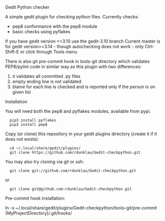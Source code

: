 Gedit Python checker

A simple gedit plugin for checking python files.
Currently checks:
  - pep8 conformance with the pep8 module
  - basic checks using pyflakes

If you have gedit version <=3.10 use the gedit-3.10 branch
Current master is for gedit version>=3.14 - though autochecking does not work - only Ctrl-Shift-E or click through Tools menu

There is also git pre-commit hook in tools-git directory which validates PEP8/pylint
code in similar way as this plugin with two differences:
1. it validates all committed .py files
2. empty ending line is not validated
3. blame for each line is checked and is reported only if the person is 
on given list


Installation

You will need both the pep8 and pyflakes modules, available from pypi.

```
  pip3 install pyflakes
  pip3 install pep8
```

Copy (or clone) this repository in your gedit plugins directory (create it if it
does not exists):

```
  cd ~/.local/share/gedit/plugins/
  git clone https://github.com/rdunklau/Gedit-checkpython.git
```
You may also try cloning via git or ssh:
```
  git clone git://github.com/rdunklau/Gedit-checkpython.git
```
or
```
  git clone git@github.com:rdunklau/Gedit-checkpython.git
```

Pre-commit hook installation:

ln -s ~/.local/share/gedit/plugins/Gedit-checkpython/tools-git/pre-commit {MyProjectDirectory}/.git/hooks/
